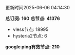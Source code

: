 更新时间2025-06-06 04:14:30

**总订阅: 160**
**总节点: 41376**
- vless节点: 18995
- hysteria2节点: 6

**google ping有效节点: 210**

